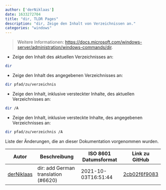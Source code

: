 ```yaml
---
author: ['derNiklaas']
date: 1633272704
title: "dir, TLDR Pages"
description: "dir, Zeige den Inhalt von Verzeichnissen an."
categories: "windows"
---
```

> Weitere Informationen: <https://docs.microsoft.com/windows-server/administration/windows-commands/dir>.

- Zeige den Inhalt des aktuellen Verzeichnisses an:

```bash
dir
```

- Zeige den Inhalt des angegebenen Verzeichnisses an:

```bash
dir pfad/zu/verzeichnis
```

- Zeige den Inhalt, inklusive versteckter Inhalte, des aktuellen Verzeichnisses an:

```bash
dir /A
```

- Zeige den Inhalt, inklusive versteckte Inhalte, des angegebenen Verzeichnisses an:

```bash
dir pfad/zu/verzeichnis /A
```
Liste der Änderungen, die an dieser Dokumentation vorgenommen wurden.


Autor | Beschreibung | ISO 8601 Datumsformat | Link zu GitHub
------|-----|-----|-----
[derNiklaas](mailto:derNiklaas@users.noreply.github.com) | dir: add German translation (#6620) | 2021-10-03T16:51:44 | [2cb02f6f9083](https://github.com/tldr-pages/tldr/commit/2cb02f6f90836243129f44a804bec5b1536034f0)

